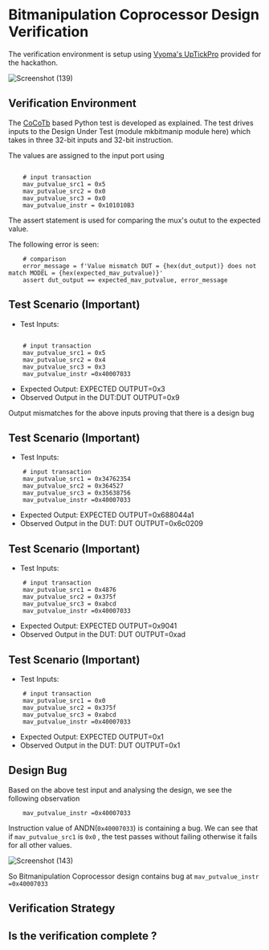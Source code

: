 # Bitmanipulation Coprocessor Design Verification

The verification environment is setup using [Vyoma's UpTickPro](https://vyomasystems.com) provided for the hackathon.

![Screenshot (139)](https://user-images.githubusercontent.com/105343698/182121300-ce03366f-226a-4ccf-bbd1-1714e3c7e9ff.png)


## Verification Environment

The [CoCoTb](https://www.cocotb.org/) based Python test is developed as explained. The test drives inputs to the Design Under Test (module mkbitmanip module here) which takes in three 32-bit inputs and 32-bit instruction.

The values are assigned to the input port using 
```

    # input transaction
    mav_putvalue_src1 = 0x5
    mav_putvalue_src2 = 0x0
    mav_putvalue_src3 = 0x0
    mav_putvalue_instr = 0x101010B3
```

The assert statement is used for comparing the mux's outut to the expected value.

The following error is seen:
```
    # comparison
    error_message = f'Value mismatch DUT = {hex(dut_output)} does not match MODEL = {hex(expected_mav_putvalue)}'
    assert dut_output == expected_mav_putvalue, error_message
```
## Test Scenario **(Important)**
- Test Inputs: 
```
    
    # input transaction
    mav_putvalue_src1 = 0x5
    mav_putvalue_src2 = 0x4
    mav_putvalue_src3 = 0x3
    mav_putvalue_instr =0x40007033
```
- Expected Output: EXPECTED OUTPUT=0x3
- Observed Output in the DUT:DUT OUTPUT=0x9

Output mismatches for the above inputs proving that there is a design bug

## Test Scenario **(Important)**
- Test Inputs: 
```
    # input transaction
    mav_putvalue_src1 = 0x34762354
    mav_putvalue_src2 = 0x364527
    mav_putvalue_src3 = 0x35638756
    mav_putvalue_instr =0x40007033
```
- Expected Output: EXPECTED OUTPUT=0x688044a1
- Observed Output in the DUT: DUT OUTPUT=0x6c0209

## Test Scenario **(Important)**
- Test Inputs: 
```
    # input transaction
    mav_putvalue_src1 = 0x4876
    mav_putvalue_src2 = 0x375f
    mav_putvalue_src3 = 0xabcd
    mav_putvalue_instr =0x40007033
```
- Expected Output: EXPECTED OUTPUT=0x9041
- Observed Output in the DUT: DUT OUTPUT=0xad

## Test Scenario **(Important)**
- Test Inputs: 
```
    # input transaction
    mav_putvalue_src1 = 0x0
    mav_putvalue_src2 = 0x375f
    mav_putvalue_src3 = 0xabcd
    mav_putvalue_instr =0x40007033
```
- Expected Output: EXPECTED OUTPUT=0x1
- Observed Output in the DUT: DUT OUTPUT=0x1

## Design Bug
Based on the above test input and analysing the design, we see the following observation 

```
    mav_putvalue_instr =0x40007033
```

Instruction value of ANDN(```0x40007033```) is containing a bug.
We can see that if ```mav_putvalue_src1``` is ```0x0``` , the test passes without failing otherwise it fails for all other values.



![Screenshot (143)](https://user-images.githubusercontent.com/105343698/182174340-51025531-6c77-4864-a343-da6175986e4b.png)


So Bitmanipulation Coprocessor design contains bug at  ```mav_putvalue_instr =0x40007033```


## Verification Strategy



## Is the verification complete ?

